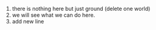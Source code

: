 1. there is nothing here but just ground (delete one world)
2. we will see what we can do here.
3. add new line
